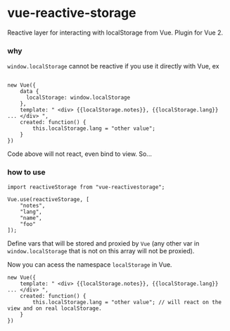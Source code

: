 # vue-reactive-storage
Reactive layer for interacting with localStorage from Vue. Plugin for Vue 2.

### why

`window.localStorage` cannot be reactive if you use it directly with Vue, ex

<pre><code>
new Vue({
    data {
      localStorage: window.localStorage
    },
    template: " &lt;div&gt; {{localStorage.notes}}, {{localStorage.lang}} ... &lt;/div&gt; ",
    created: function() {
        this.localStorage.lang = "other value";
    }
})
</code></pre>

Code above will not react, even bind to view. So...

### how to use

<pre><code>import reactiveStorage from "vue-reactivestorage";

Vue.use(reactiveStorage, [
    "notes",
    "lang",
    "name",
    "foo"
]);
</code></pre>

Define vars that will be stored and proxied by `Vue` (any other var in `window.localStorage` that is not on this array will not be proxied).

Now you can acess the namespace <code>localStorage</code> in Vue.

<pre><code>new Vue({
    template: " &lt;div&gt; {{localStorage.notes}}, {{localStorage.lang}} ... &lt;/div&gt; ",
    created: function() {
        this.localStorage.lang = "other value"; // will react on the view and on real localStorage.
    }
})
</code></pre>
